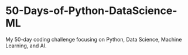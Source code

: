 # 50-Days-of-Python-DataScience-ML
My 50-day coding challenge focusing on Python, Data Science, Machine Learning, and AI.
